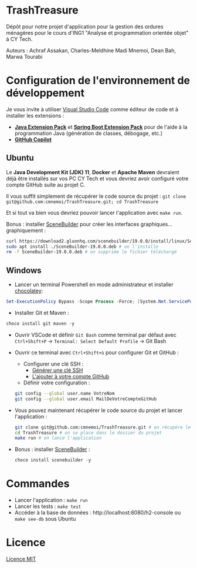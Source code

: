 # TrashTreasure

Dépôt pour notre projet d'application pour la gestion des ordures ménagères pour le cours d'ING1 "Analyse et programmation orientée objet" à CY Tech.

Auteurs : Achraf Assakan, Charles-Meldhine Madi Mnemoi, Dean Bah, Marwa Tourabi

# Configuration de l'environnement de développement

Je vous invite à utiliser [Visual Studio Code](https://code.visualstudio.com/) comme éditeur de code et à installer les extensions :
  -  [**Java Extension Pack**](https://marketplace.visualstudio.com/items?itemName=vscjava.vscode-java-pack) et [**Spring Boot Extension Pack**](https://marketplace.visualstudio.com/items?itemName=Pivotal.vscode-boot-dev-pack) pour de l'aide à la programmation Java (génération de classes, débogage, etc.)
  - [**GitHub Copilot**](https://marketplace.visualstudio.com/items?itemName=GitHub.copilot)

## Ubuntu

Le **Java Development Kit (JDK) 11**, **Docker** et **Apache Maven** devraient déjà être installés sur vos PC CY Tech et vous devriez avoir configuré votre compte GitHub suite au projet C.

Il vous suffit simplement de récupérer le code source du projet : `git clone git@github.com:cmnemoi/TrashTreasure.git; cd TrashTreasure`

Et si tout va bien vous devriez pouvoir lancer l'application avec `make run`.

Bonus : installer [SceneBuilder](https://gluonhq.com/products/scene-builder/) pour créer les interfaces graphiques... graphiquement :
  
  ```bash
  curl https://download2.gluonhq.com/scenebuilder/19.0.0/install/linux/SceneBuilder-19.0.0.deb -o SceneBuilder-19.0.0.deb # on télécharge SceneBuilder
  sudo apt install ./SceneBuilder-19.0.0.deb # on l'installe
  rm -f SceneBuilder-19.0.0.deb # on supprime le fichier téléchargé
  ```

## Windows

* Lancer un terminal Powershell en mode administrateur et installer [chocolatey](https://chocolatey.org/install): 

```powershell
Set-ExecutionPolicy Bypass -Scope Process -Force; [System.Net.ServicePointManager]::SecurityProtocol = [System.Net.ServicePointManager]::SecurityProtocol -bor 3072; iex ((New-Object System.Net.WebClient).DownloadString('https://community.chocolatey.org/install.ps1'))
```

* Installer Git et Maven :
```powershell
choco install git maven -y
```

* Ouvrir VSCode et définir `Git Bash` comme terminal par défaut avec `Ctrl+Shift+P` -> `Terminal: Select Default Profile` -> Git Bash

* Ouvrir ce terminal avec `Ctrl+Shift+ù` pour configurer Git et GitHub :
  * Configurer une clé SSH :
    * [Générer une clé SSH](https://docs.github.com/en/authentication/connecting-to-github-with-ssh/generating-a-new-ssh-key-and-adding-it-to-the-ssh-agent)
    * [L'ajouter à votre compte GitHub](https://docs.github.com/en/authentication/connecting-to-github-with-ssh/adding-a-new-ssh-key-to-your-github-account)
  * Définir votre configuration :
  ```bash
  git config --global user.name VotreNom
  git config --global user.email MailDeVotreCompteGitHub
  ```

* Vous pouvez maintenant récupérer le code source du projet et lancer l'application :
  ```bash
  git clone git@github.com:cmnemoi/TrashTreasure.git # on récupère le code source
  cd TrashTreasure # on se place dans le dossier du projet
  make run # on lance l'application
  ```

* Bonus : installer [SceneBuilder](https://gluonhq.com/products/scene-builder/) :
  
  ```powershell
  choco install scenebuilder -y
  ```

# Commandes

* Lancer l'application : `make run`
* Lancer les tests : `make test`
* Accéder à la base de données : http://localhost:8080/h2-console ou `make see-db` sous Ubuntu

# Licence

[Licence MIT](LICENSE) 